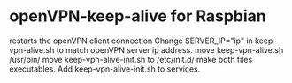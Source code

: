 # openVPN-keep-alive for Raspbian
restarts the openVPN client connection
Change SERVER_IP="ip" in keep-vpn-alive.sh to match openVPN server ip address.
move keep-vpn-alive.sh /usr/bin/
move keep-vpn-alive-init.sh to /etc/init.d/
make both files executables.
Add keep-vpn-alive-init.sh to services.
